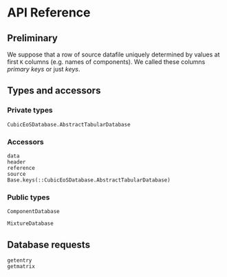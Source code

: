 # API Reference

## Preliminary

We suppose that a row of source datafile uniquely determined by values at first `K` columns (e.g. names of components).
We called these columns *primary keys* or just *keys*.

## Types and accessors

### Private types

```@docs
CubicEoSDatabase.AbstractTabularDatabase
```

### Accessors

```@docs
data
header
reference
source
Base.keys(::CubicEoSDatabase.AbstractTabularDatabase)
```

### Public types

```@docs
ComponentDatabase
```

```@docs
MixtureDatabase
```

## Database requests

```@docs
getentry
getmatrix
```
